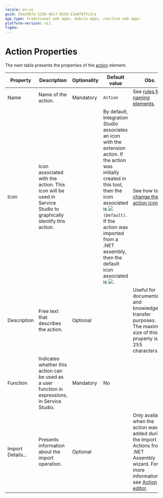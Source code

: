 ```yaml
---
locale: en-us
guid: b5a2987a-129b-4bc7-953d-13a6f8ffc2ca
app_type: traditional web apps, mobile apps, reactive web apps
platform-version: o11
figma:
---
```


# Action Properties

The next table presents the properties of the [action](<../../../extensibility-and-integration/integration-studio/managing-extensions/action-define.md>) element.  

|Property|Description|Optionality|Default value|Obs.|
|--- |--- |--- |--- |--- |
|Name|Name of the action.|Mandatory|`Action `|See [rules for naming elements](<../element-naming.md>).|
|Icon|Icon associated with the action. This icon will be used in Service Studio to graphically identify this action.||By default, Integration Studio associates an icon with the extension action. If the action was initially created in this tool, then the icon associated is ![](images/action.gif) `(Default)`. If the action was imported from a .NET assembly, then the default icon associated is ![](images/imported-action.gif).|See how to [change the action icon](<../editor/action.md>).|
|Description|Free text that describes the action.|Optional||Useful for documentation and knowledge transfer purposes.<br/>The maximum size of this property is 255 characters.|
|Function|Indicates whether this action can be used as a user function in expressions, in Service Studio.|Mandatory|No||
|Import Details...|Presents information about the import operation.|Optional||Only available when the action was added during the Import Actions from .NET Assembly wizard. For more information, see [Action editor](<../editor/action.md#import-details>).|
